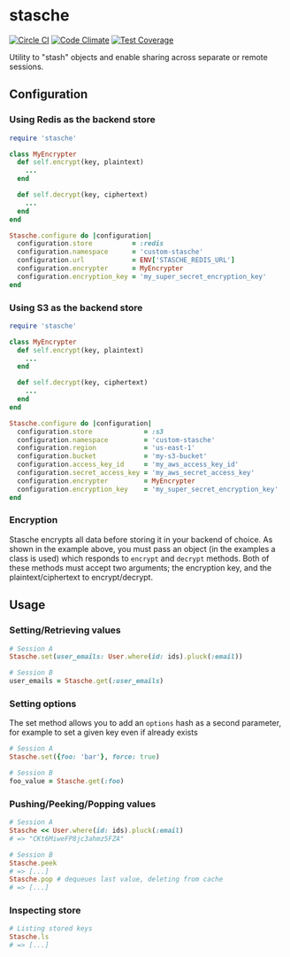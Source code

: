 # stasche

[![Circle CI](https://circleci.com/gh/checkr/stasche.svg?style=shield&circle-token=c30680de66d1919ea98ee301e888c1f06a9d0adc)](https://circleci.com/gh/checkr/stasche)
[![Code Climate](https://codeclimate.com/repos/5709c3dc4b265e0077000f93/badges/90e62077a5dbf9420544/gpa.svg)](https://codeclimate.com/repos/5709c3dc4b265e0077000f93/feed)
[![Test Coverage](https://codeclimate.com/repos/5709c3dc4b265e0077000f93/badges/90e62077a5dbf9420544/coverage.svg)](https://codeclimate.com/repos/5709c3dc4b265e0077000f93/badges)

Utility to "stash" objects and enable sharing across separate or remote
sessions.

## Configuration

### Using Redis as the backend store
```rb
require 'stasche'

class MyEncrypter
  def self.encrypt(key, plaintext)
    ...
  end

  def self.decrypt(key, ciphertext)
    ...
  end
end

Stasche.configure do |configuration|
  configuration.store          = :redis
  configuration.namespace      = 'custom-stasche'
  configuration.url            = ENV['STASCHE_REDIS_URL']
  configuration.encrypter      = MyEncrypter
  configuration.encryption_key = 'my_super_secret_encryption_key'
end
```

### Using S3 as the backend store
```rb
require 'stasche'

class MyEncrypter
  def self.encrypt(key, plaintext)
    ...
  end

  def self.decrypt(key, ciphertext)
    ...
  end
end

Stasche.configure do |configuration|
  configuration.store             = :s3
  configuration.namespace         = 'custom-stasche'
  configuration.region            = 'us-east-1'
  configuration.bucket            = 'my-s3-bucket'
  configuration.access_key_id     = 'my_aws_access_key_id'
  configuration.secret_access_key = 'my_aws_secret_access_key'
  configuration.encrypter         = MyEncrypter
  configuration.encryption_key    = 'my_super_secret_encryption_key'
end
```

### Encryption
Stasche encrypts all data before storing it in your backend of choice.  As shown
in the example above, you must pass an object (in the examples a class is used)
which responds to `encrypt` and `decrypt` methods.  Both of these methods must
accept two arguments; the encryption key, and the plaintext/ciphertext to
encrypt/decrypt.

## Usage

### Setting/Retrieving values

```rb
# Session A
Stasche.set(user_emails: User.where(id: ids).pluck(:email))

# Session B
user_emails = Stasche.get(:user_emails)
```

### Setting options
The set method allows you to add an `options` hash as a second parameter, for example to set a given key even if already exists
```rb
# Session A
Stasche.set({foo: 'bar'}, force: true)

# Session B
foo_value = Stasche.get(:foo)
```

### Pushing/Peeking/Popping values

```rb
# Session A
Stasche << User.where(id: ids).pluck(:email)
# => "CKt6MiweFP8jc3ahmz5FZA"

# Session B
Stasche.peek
# => [...]
Stasche.pop # dequeues last value, deleting from cache
# => [...]
```

### Inspecting store

```rb
# Listing stored keys
Stasche.ls
# => [...]
```
